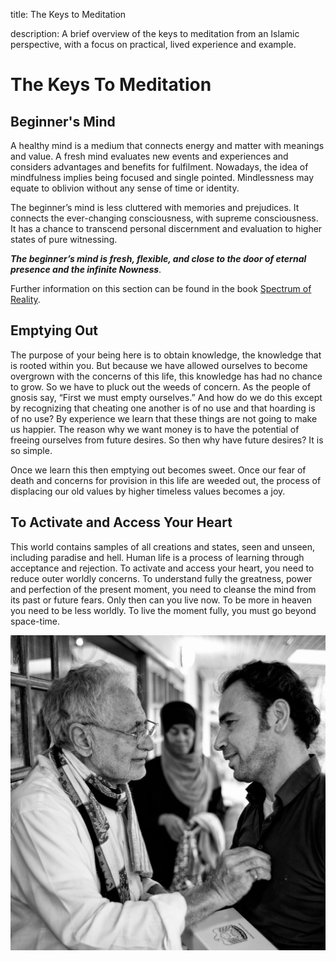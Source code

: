 title: The Keys to Meditation

description: A brief overview of the keys to meditation from an Islamic perspective, with a focus on practical, lived experience and example.

# The Keys To Meditation

## Beginner's Mind

A healthy mind is a medium that connects energy and matter with meanings and value. A fresh mind evaluates new events and experiences and considers advantages and benefits for fulfilment. Nowadays, the idea of mindfulness implies being focused and single pointed. Mindlessness may equate to oblivion without any sense of time or identity.  

The beginner’s mind is less cluttered with memories and prejudices. It connects the ever-changing consciousness, with supreme consciousness. It has a chance to transcend personal discernment and evaluation to higher states of pure witnessing.  

**_The beginner’s mind is fresh, flexible, and close to the door of eternal presence and the infinite Nowness_**.

Further information on this section can be found in the book [Spectrum of Reality](../../../books/).

## Emptying Out 

The purpose of your being here is to obtain knowledge, the knowledge that is rooted within you. But because we have allowed ourselves to become overgrown with the concerns of this life, this knowledge has had no chance to grow. So we have to pluck out the weeds of concern. As the people of gnosis say, “First we must empty ourselves.” And how do we do this except by recognizing that cheating one another is of no use and that hoarding is of no use? By experience we learn that these things are not going to make us happier. The reason why we want money is to have the potential of freeing ourselves from future desires. So then why have future desires? It is so simple. 

Once we learn this then emptying out becomes sweet. Once our fear of death and concerns for provision in this life are weeded out, the process of displacing our old values by higher timeless values becomes a joy. 

## To Activate and Access Your Heart

This world contains samples of all creations and states, seen and unseen, including paradise and hell. Human life is a process of learning through acceptance and rejection. To activate and access your heart, you need to reduce outer worldly concerns. To understand fully the greatness, power and perfection of the present moment, you need to cleanse the mind from its past or future fears. Only then can you live now. To be more in heaven you need to be less worldly. To live the moment fully, you must go beyond space-time.  

![Meditating](../img/sfh_pilgrim.jpg)
